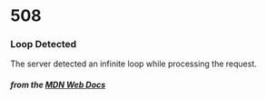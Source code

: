 # 508
### Loop Detected

The server detected an infinite loop while processing the request.

#### *from the [MDN Web Docs](https://developer.mozilla.org/en-US/docs/Web/HTTP/Status)* 
